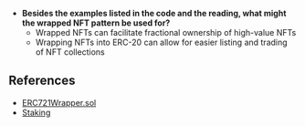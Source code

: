 - **Besides the examples listed in the code and the reading, what might the wrapped NFT pattern be used for?**
  - Wrapped NFTs can facilitate fractional ownership of high-value NFTs
  - Wrapping NFTs into ERC-20 can allow for easier listing and trading of NFT collections


## References

- [ERC721Wrapper.sol](https://www.azuki.com/erc721ahttps://github.com/OpenZeppelin/openzeppelin-contracts/blob/master/contracts/token/ERC721/extensions/ERC721Wrapper.sol)
- [Staking](https://www.rareskills.io/post/staking-algorithm)

